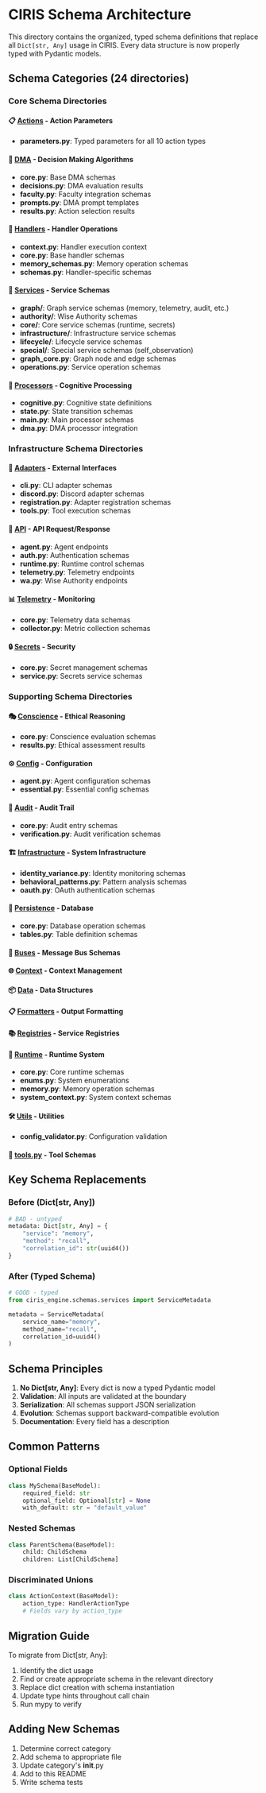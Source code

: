 # CIRIS Schema Architecture

This directory contains the organized, typed schema definitions that replace all `Dict[str, Any]` usage in CIRIS. Every data structure is now properly typed with Pydantic models.

## Schema Categories (24 directories)

### Core Schema Directories

#### 📋 [Actions](./actions/) - Action Parameters
- **parameters.py**: Typed parameters for all 10 action types

#### 🧮 [DMA](./dma/) - Decision Making Algorithms
- **core.py**: Base DMA schemas
- **decisions.py**: DMA evaluation results
- **faculty.py**: Faculty integration schemas
- **prompts.py**: DMA prompt templates
- **results.py**: Action selection results

#### 🎯 [Handlers](./handlers/) - Handler Operations
- **context.py**: Handler execution context
- **core.py**: Base handler schemas
- **memory_schemas.py**: Memory operation schemas
- **schemas.py**: Handler-specific schemas

#### 🏢 [Services](./services/) - Service Schemas
- **graph/**: Graph service schemas (memory, telemetry, audit, etc.)
- **authority/**: Wise Authority schemas
- **core/**: Core service schemas (runtime, secrets)
- **infrastructure/**: Infrastructure service schemas
- **lifecycle/**: Lifecycle service schemas
- **special/**: Special service schemas (self_observation)
- **graph_core.py**: Graph node and edge schemas
- **operations.py**: Service operation schemas

#### 🧠 [Processors](./processors/) - Cognitive Processing
- **cognitive.py**: Cognitive state definitions
- **state.py**: State transition schemas
- **main.py**: Main processor schemas
- **dma.py**: DMA processor integration

### Infrastructure Schema Directories

#### 🔌 [Adapters](./adapters/) - External Interfaces
- **cli.py**: CLI adapter schemas
- **discord.py**: Discord adapter schemas
- **registration.py**: Adapter registration schemas
- **tools.py**: Tool execution schemas

#### 🔐 [API](./api/) - API Request/Response
- **agent.py**: Agent endpoints
- **auth.py**: Authentication schemas
- **runtime.py**: Runtime control schemas
- **telemetry.py**: Telemetry endpoints
- **wa.py**: Wise Authority endpoints

#### 📊 [Telemetry](./telemetry/) - Monitoring
- **core.py**: Telemetry data schemas
- **collector.py**: Metric collection schemas

#### 🔒 [Secrets](./secrets/) - Security
- **core.py**: Secret management schemas
- **service.py**: Secrets service schemas

### Supporting Schema Directories

#### 🎭 [Conscience](./conscience/) - Ethical Reasoning
- **core.py**: Conscience evaluation schemas
- **results.py**: Ethical assessment results

#### ⚙️ [Config](./config/) - Configuration
- **agent.py**: Agent configuration schemas
- **essential.py**: Essential config schemas

#### 📝 [Audit](./audit/) - Audit Trail
- **core.py**: Audit entry schemas
- **verification.py**: Audit verification schemas

#### 🏗️ [Infrastructure](./infrastructure/) - System Infrastructure
- **identity_variance.py**: Identity monitoring schemas
- **behavioral_patterns.py**: Pattern analysis schemas
- **oauth.py**: OAuth authentication schemas

#### 💾 [Persistence](./persistence/) - Database
- **core.py**: Database operation schemas
- **tables.py**: Table definition schemas

#### 🚌 [Buses](./buses/) - Message Bus Schemas

#### 🌐 [Context](./context/) - Context Management

#### 📦 [Data](./data/) - Data Structures

#### 📋 [Formatters](./formatters/) - Output Formatting

#### 📚 [Registries](./registries/) - Service Registries

#### 🏃 [Runtime](./runtime/) - Runtime System
- **core.py**: Core runtime schemas
- **enums.py**: System enumerations
- **memory.py**: Memory operation schemas
- **system_context.py**: System context schemas

#### 🛠️ [Utils](./utils/) - Utilities
- **config_validator.py**: Configuration validation

#### 🔧 [tools.py](./tools.py) - Tool Schemas

## Key Schema Replacements

### Before (Dict[str, Any])
```python
# BAD - untyped
metadata: Dict[str, Any] = {
    "service": "memory",
    "method": "recall",
    "correlation_id": str(uuid4())
}
```

### After (Typed Schema)
```python
# GOOD - typed
from ciris_engine.schemas.services import ServiceMetadata

metadata = ServiceMetadata(
    service_name="memory",
    method_name="recall",
    correlation_id=uuid4()
)
```

## Schema Principles

1. **No Dict[str, Any]**: Every dict is now a typed Pydantic model
2. **Validation**: All inputs are validated at the boundary
3. **Serialization**: All schemas support JSON serialization
4. **Evolution**: Schemas support backward-compatible evolution
5. **Documentation**: Every field has a description

## Common Patterns

### Optional Fields
```python
class MySchema(BaseModel):
    required_field: str
    optional_field: Optional[str] = None
    with_default: str = "default_value"
```

### Nested Schemas
```python
class ParentSchema(BaseModel):
    child: ChildSchema
    children: List[ChildSchema]
```

### Discriminated Unions
```python
class ActionContext(BaseModel):
    action_type: HandlerActionType
    # Fields vary by action_type
```

## Migration Guide

To migrate from Dict[str, Any]:

1. Identify the dict usage
2. Find or create appropriate schema in the relevant directory
3. Replace dict creation with schema instantiation
4. Update type hints throughout call chain
5. Run mypy to verify

## Adding New Schemas

1. Determine correct category
2. Add schema to appropriate file
3. Update category's __init__.py
4. Add to this README
5. Write schema tests
